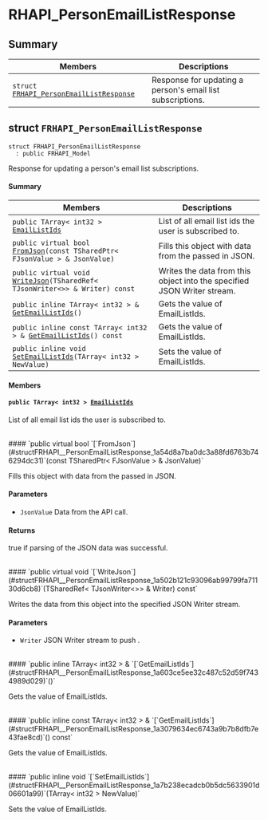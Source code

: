 # RHAPI_PersonEmailListResponse <a id="group__RHAPI__PersonEmailListResponse"></a>

## Summary

 Members                        | Descriptions                                
--------------------------------|---------------------------------------------
`struct `[`FRHAPI_PersonEmailListResponse`](#structFRHAPI__PersonEmailListResponse) | Response for updating a person&#39;s email list subscriptions.

## struct `FRHAPI_PersonEmailListResponse` <a id="structFRHAPI__PersonEmailListResponse"></a>

```
struct FRHAPI_PersonEmailListResponse
  : public FRHAPI_Model
```

Response for updating a person&#39;s email list subscriptions.

#### Summary

 Members                        | Descriptions                                
--------------------------------|---------------------------------------------
`public TArray< int32 > `[`EmailListIds`](#structFRHAPI__PersonEmailListResponse_1a6b053260a7b3d82a55364c10e6eeaa1d) | List of all email list ids the user is subscribed to.
`public virtual bool `[`FromJson`](#structFRHAPI__PersonEmailListResponse_1a54d8a7ba0dc3a88fd6763b746294dc31)`(const TSharedPtr< FJsonValue > & JsonValue)` | Fills this object with data from the passed in JSON.
`public virtual void `[`WriteJson`](#structFRHAPI__PersonEmailListResponse_1a502b121c93096ab99799fa71130d6cb8)`(TSharedRef< TJsonWriter<>> & Writer) const` | Writes the data from this object into the specified JSON Writer stream.
`public inline TArray< int32 > & `[`GetEmailListIds`](#structFRHAPI__PersonEmailListResponse_1a603ce5ee32c487c52d59f7434989d029)`()` | Gets the value of EmailListIds.
`public inline const TArray< int32 > & `[`GetEmailListIds`](#structFRHAPI__PersonEmailListResponse_1a3079634ec6743a9b7b8dfb7e43fae8cd)`() const` | Gets the value of EmailListIds.
`public inline void `[`SetEmailListIds`](#structFRHAPI__PersonEmailListResponse_1a7b238ecadcb0b5dc5633901d06601a99)`(TArray< int32 > NewValue)` | Sets the value of EmailListIds.

#### Members

#### `public TArray< int32 > `[`EmailListIds`](#structFRHAPI__PersonEmailListResponse_1a6b053260a7b3d82a55364c10e6eeaa1d) <a id="structFRHAPI__PersonEmailListResponse_1a6b053260a7b3d82a55364c10e6eeaa1d"></a>

List of all email list ids the user is subscribed to.

<br>
#### `public virtual bool `[`FromJson`](#structFRHAPI__PersonEmailListResponse_1a54d8a7ba0dc3a88fd6763b746294dc31)`(const TSharedPtr< FJsonValue > & JsonValue)` <a id="structFRHAPI__PersonEmailListResponse_1a54d8a7ba0dc3a88fd6763b746294dc31"></a>

Fills this object with data from the passed in JSON.

#### Parameters
* `JsonValue` Data from the API call.

#### Returns
true if parsing of the JSON data was successful.

<br>
#### `public virtual void `[`WriteJson`](#structFRHAPI__PersonEmailListResponse_1a502b121c93096ab99799fa71130d6cb8)`(TSharedRef< TJsonWriter<>> & Writer) const` <a id="structFRHAPI__PersonEmailListResponse_1a502b121c93096ab99799fa71130d6cb8"></a>

Writes the data from this object into the specified JSON Writer stream.

#### Parameters
* `Writer` JSON Writer stream to push .

<br>
#### `public inline TArray< int32 > & `[`GetEmailListIds`](#structFRHAPI__PersonEmailListResponse_1a603ce5ee32c487c52d59f7434989d029)`()` <a id="structFRHAPI__PersonEmailListResponse_1a603ce5ee32c487c52d59f7434989d029"></a>

Gets the value of EmailListIds.

<br>
#### `public inline const TArray< int32 > & `[`GetEmailListIds`](#structFRHAPI__PersonEmailListResponse_1a3079634ec6743a9b7b8dfb7e43fae8cd)`() const` <a id="structFRHAPI__PersonEmailListResponse_1a3079634ec6743a9b7b8dfb7e43fae8cd"></a>

Gets the value of EmailListIds.

<br>
#### `public inline void `[`SetEmailListIds`](#structFRHAPI__PersonEmailListResponse_1a7b238ecadcb0b5dc5633901d06601a99)`(TArray< int32 > NewValue)` <a id="structFRHAPI__PersonEmailListResponse_1a7b238ecadcb0b5dc5633901d06601a99"></a>

Sets the value of EmailListIds.

<br>
